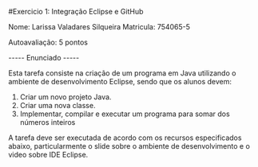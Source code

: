 #Exercicio 1: Integração Eclipse e GitHub

Nome: Larissa Valadares Silqueira
Matricula: 754065-5
 
Autoavaliação: 5 pontos

----- Enunciado -----

Esta tarefa consiste na criação de um programa em Java utilizando o ambiente de desenvolvimento Eclipse, sendo que os alunos devem:

1. Criar um novo projeto Java.
2. Criar uma nova classe.
3. Implementar, compilar e executar um programa para somar dos números inteiros

A tarefa deve ser executada de acordo com os recursos especificados abaixo, particularmente o slide sobre o ambiente de desenvolvimento e o video sobre IDE Eclipse.
